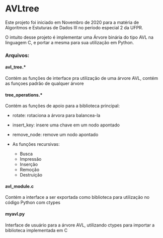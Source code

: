 <h1>AVLtree</h1>

<p>Este projeto foi iniciado em Novembro de 2020 para a matéria de Algoritmos e Estuturas de Dados III no período especial 2 da UFPR.</p>

<p>O intuito desse projeto é implementar uma Árvore binária do tipo AVL na linguagem C, e portar a mesma para sua utilização em Python. </p>

<h3>Arquivos:</h3>
<h4>avl_tree.*</h4>
<p>Contém as funções de interface pra utilização de uma árvore AVL, contém as funçoes padrão de qualquer árvore</p>

<h4>tree_operations.*</h4>
<p>Contém as funções de apoio para a biblioteca principal:</p>

* rotate: rotaciona a árvora para balancea-la
* insert_key: insere uma chave em um nodo apontado
* remove_node: remove um nodo apontado

* As funções recursivas:
  * Busca
  * Impressão
  * Inserção
  * Remoção
  * Destruição

<h4>avl_module.c</h4>
<p>Contém a interface a ser exportada como biblioteca para utilização no código Python com ctypes</p>

<h4>myavl.py</h4>
<p>Interface de usuário para a árvore AVL, utilizando ctypes para importar a biblioteca implementada em C</p>
